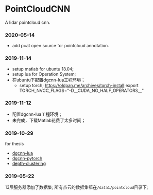 # PointCloudCNN
A lidar pointcloud cnn.




### 2020-05-14

- add pcat open source for pointcloud annotation.


### 2019-11-14

- setup matlab for ubuntu 18.04;
- setup lua for Operation System;
- 在ubuntu下配置dgcnn-lua工程环境；
    - setup torch;
    https://oldpan.me/archives/torch-install
    export TORCH_NVCC_FLAGS="-D__CUDA_NO_HALF_OPERATORS__"
    
### 2019-11-12

- 配置dgcnn-lua工程环境；
- 未完成，下载Matlab花费了太多时间；


### 2019-10-29
for thesis
- [dgcnn-lua](https://github.com/muhanzhang/DGCNN)
- [dgcnn-pytorch](https://github.com/muhanzhang/pytorch_DGCNN)
- [depth-clustering](https://github.com/PRBonn/depth_clustering)

### 2019-05-22

13层服务器添加了数据集;
所有点云的数据集都在`/data1/pointcloud`目录下;
